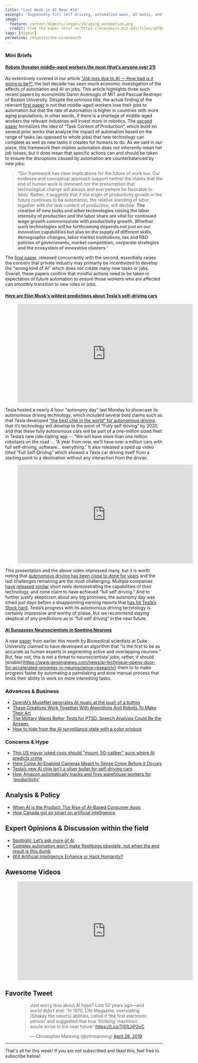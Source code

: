 ```yaml
---
title: "Last Week in AI News #19"
excerpt: "Supposedly full self driving, automation woes, AI music, and more!"
image: 
  feature: content/digests/images/19/aging_automation.png
  credit: From the paper <href a="https://economics.mit.edu/files/16788">Demographics and Automation</href>
tags: [digest]
permalink: /digests/the-nineteenth
---
```

### Mini Briefs

#### [Robots threaten middle-aged workers the most (that's anyone over 21)](https://www.zdnet.com/article/robots-threaten-middle-aged-workers-the-most-thats-anyone-over-21/)

As extensively covered in our article [“Job loss due to AI — How bad is it going to be?”](https://www.skynettoday.com/editorials/ai-automation-job-loss), the last decade has seen much economic investigation of the effects of automation and AI on jobs. This article highlights three such recent papers by economists Daron Acemoglu of MIT and Pascual Restrepo of Boston University. Despite the ominous title, the actual finding of the relevant [first paper](https://economics.mit.edu/files/16788) is not that middle-aged workers lose their jobs to automation but that the rate of automation is higher in countries with more aging populations; in other words, if there is a shortage of middle-aged workers the relevant industries will invest more in robotics. The [second paper](https://economics.mit.edu/files/16817) formalizes the idea of “Task Content of Production”, which build on several prior works that analyze the impact of automation based on the range of tasks (as opposed to whole jobs) that new technology can complete as well as new tasks it creates for humans to do. As we said in our piece, this framework then implies automation does not inherently mean net job losses, but it does mean that specific actions can and should be taken to ensure the disruptions caused by automation are counterbalanced by new jobs:

> “Our framework has clear implications for the future of work too. Our evidence and conceptual approach support neither the claims that the end of human work is imminent nor the presumption that technological change will always and everywhere be favorable to labor. Rather, it suggests that if the origin of productivity growth in the future continues to be automation, the relative standing of labor, together with the task content of production, will decline. **The creation of new tasks and other technologies raising the labor intensity of production and the labor share are vital for continued wage growth commensurate with productivity growth. Whether such technologies will be forthcoming depends not just on our innovation capabilities but also on the supply of different skills, demographic changes, labor market institutions, tax and R&D policies of governments, market competition, corporate strategies and the ecosystem of innovative clusters**.”

The [final paper](https://economics.mit.edu/files/16819), released concurrently with the second, essentially raises the concern that private industry may primarily be incentivized to develop the “wrong kind of AI” which does not create many new tasks or jobs. Overall, these papers confirm that mindful actions need to be taken in expectation of future automation to ensure those workers who are affected can smoothly transition to new roles or jobs. 

#### [Here are Elon Musk’s wildest predictions about Tesla’s self-driving cars](https://www.theverge.com/2019/4/22/18510828/tesla-elon-musk-autonomy-day-investor-comments-self-driving-cars-predictions)

<figure>
<iframe width="560" height="315" src="https://www.youtube.com/embed/Ucp0TTmvqOE" frameborder="0" allow="accelerometer; autoplay; encrypted-media; gyroscope; picture-in-picture" allowfullscreen></iframe>
</figure>

Tesla hosted a nearly 4 hour “autonomy day” last Monday to showcase its autonomous driving technology, which included several bold claims such as that Tesla developed [“the best chip in the world” for autonomous driving](https://www.theverge.com/2019/4/22/18511594/tesla-new-self-driving-chip-is-here-and-this-is-your-best-look-yet), that it’s technology will develop to the point of “Fully self driving” by 2020, and that these fully autonomous cars will be part of a one-million sized fleet in Tesla’s new ride-hailing app -- “We will have more than one million robotaxis on the road … “A year from now, we’ll have over a million cars with full self-driving, software... everything.” It also released a sped up video titled “Full Self-Driving” which showed a Tesla car driving itself from a starting point to a destination without any interaction from the drivier. 

<figure>
<iframe width="560" height="315" src="https://www.youtube.com/embed/tlThdr3O5Qo" frameborder="0" allow="accelerometer; autoplay; encrypted-media; gyroscope; picture-in-picture" allowfullscreen></iframe>
</figure>

This presentation and the above video impressed many, but it is worth noting that [autonomous driving has been close to done for years](https://www.skynettoday.com/editorials/autonomous_vehicles) and the last challenges remaining are the most challenging. Multiple companies [have](https://youtu.be/6tiyZXKwdOA) [released](https://youtu.be/B8R148hFxPw) [similar](https://twitter.com/olivercameron/status/1120773690633752576) short reels demonstrating the capabilities of their technology, and none claim to have achieved “full self driving.” And to further justify skepticism about any big promises, the autonomy day was timed just days before a disappointing earning reports that [has hit Tesla’s Stock hard](https://www.businessinsider.com/tesla-stock-price-closes-lowest-in-2-years-2019-4). Tesla’s progress with its autonomous driving technology is certainly impressive and worthy of praise, but we recommend staying skeptical of any predictions as to “full self driving” in the near future.

#### [AI Surpasses Neuroscientists in Spotting Neurons](https://www.psychologytoday.com/us/blog/the-future-brain/201904/ai-surpasses-neuroscientists-in-spotting-neurons)

A new [paper](https://www.pnas.org/content/116/17/8554.abstract) from earlier this month by Biomedical scientists at Duke University claimed to have developed an algorithm that “is the first to be as accurate as human experts in segmenting active and overlapping neurons.” But, fear not, this is not a threat to neuroscientists’ jobs; rather, it should [enable[(https://www.genengnews.com/news/ai-technique-opens-door-for-accelerated-progress-in-neuroscience-research/) them to to make progress faster by automating a painstaking and slow manual process that limits their ability to work on more interesting tasks.

### Advances & Business

* [OpenAI’s MuseNet generates AI music at the push of a button](https://www.theverge.com/2019/4/26/18517803/openai-musenet-artificial-intelligence-ai-music-generation-lady-gaga-harry-potter-mozart)
* [These Creatives Work Together With Algorithms And Robots To Make Their Art](https://wamu.org/story/19/04/22/these-creatives-work-together-with-algorithms-and-robots-to-make-their-art/)
* [The Military Wants Better Tests for PTSD. Speech Analysis Could Be the Answer.](https://www.nytimes.com/2019/04/22/magazine/veterans-ptsd-speech-analysis.html)
* [How to hide from the AI surveillance state with a color printout](https://www.technologyreview.com/f/613409/how-to-hide-from-the-ai-surveillance-state-with-a-color-printout/)

### Concerns & Hype

* [This US mayor joked cops should “mount .50-caliber” guns where AI predicts crime](https://qz.com/1603797/lancaster-california-police-employ-ibm-mass-surveillance-system/)
* [ Here Come AI-Enabled Cameras Meant to Sense Crime Before it Occurs](https://www.defenseone.com/technology/2019/04/ai-enabled-cameras-detect-crime-it-occurs-will-soon-invade-physical-world/156502/)
* [Tesla’s new AI chip isn’t a silver bullet for self-driving cars](https://www.theverge.com/2019/4/24/18514308/tesla-full-self-driving-computer-chip-autonomy-day-specs)
* [How Amazon automatically tracks and fires warehouse workers for ‘productivity’](https://www.theverge.com/2019/4/25/18516004/amazon-warehouse-fulfillment-centers-productivity-firing-terminations)

## Analysis & Policy

* [When AI is the Product: The Rise of AI-Based Consumer Apps](https://a16z.com/2018/12/03/when-ai-is-the-product-the-rise-of-ai-based-consumer-apps/)
* [How Canada got so smart on artificial intelligence](https://www.theglobeandmail.com/opinion/editorials/article-how-canada-got-so-smart-on-artificial-intelligence/)

## Expert Opinions & Discussion within the field

* [Spotlight: Let’s ask more of AI](https://internethealthreport.org/2019/lets-ask-more-of-ai/)
* [Complex automation won't make fleshbags obsolete, not when the end result is this dumb](https://www.theregister.co.uk/2019/04/25/a_big_fat_cup_of_automation_fail/)
* [Will Artificial Intelligence Enhance or Hack Humanity?](https://www.wired.com/story/will-artificial-intelligence-enhance-hack-humanity/)

## Awesome Videos

<figure>
<iframe width="560" height="315" src="https://www.youtube.com/embed/sNp6HskavBE" frameborder="0" allow="accelerometer; autoplay; encrypted-media; gyroscope; picture-in-picture" allowfullscreen></iframe>
</figure>

## Favorite Tweet

<figure>
<blockquote class="twitter-tweet" data-lang="en"><p lang="en" dir="ltr">Just worry less about AI hype? Lots 50 years ago—and world didn’t end: “In 1970, Life Magazine, overstating [Shakey the robot’s] abilities, called it ‘the first electronic person’ and suggested that true ‘thinking’ machines would arrive in the near future“ <a href="https://t.co/Tl01LhP2oC">https://t.co/Tl01LhP2oC</a></p>&mdash; Christopher Manning (@chrmanning) <a href="https://twitter.com/chrmanning/status/1122553812424650752?ref_src=twsrc%5Etfw">April 28, 2019</a></blockquote>
<script async src="https://platform.twitter.com/widgets.js" charset="utf-8"></script>
</figure>

<hr>

That's all for this week! If you are not subscribed and liked this, feel free to subscribe below!












